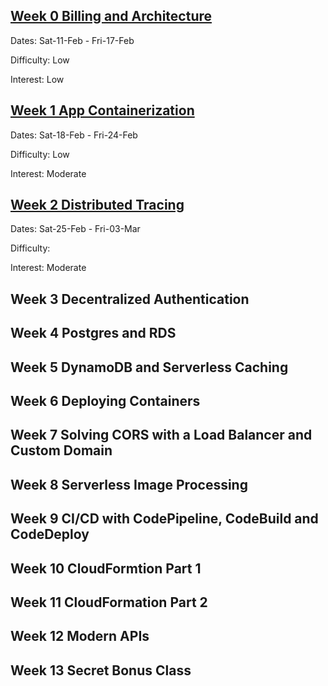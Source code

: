 ## [Week 0 Billing and Architecture](/journal/week0.md)
Dates: Sat-11-Feb - Fri-17-Feb

Difficulty: Low

Interest: Low

## [Week 1 App Containerization](/journal/week1.md)
Dates: Sat-18-Feb - Fri-24-Feb

Difficulty: Low

Interest: Moderate

## [Week 2 Distributed Tracing](/journal/week2.md)
Dates: Sat-25-Feb - Fri-03-Mar

Difficulty: 

Interest: Moderate

## Week 3 Decentralized Authentication

## Week 4 Postgres and RDS

## Week 5 DynamoDB and Serverless Caching

## Week 6 Deploying Containers

## Week 7 Solving CORS with a Load Balancer and Custom Domain

## Week 8 Serverless Image Processing

## Week 9 CI/CD with CodePipeline, CodeBuild and CodeDeploy

## Week 10 CloudFormtion Part 1

## Week 11 CloudFormation Part 2

## Week 12 Modern APIs

## Week 13 Secret Bonus Class